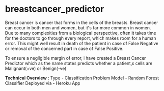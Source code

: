 # breastcancer_predictor

Breast cancer is cancer that forms in the cells of the breasts. Breast cancer can occur in both men and women, but it's far more common in women.
Due to many complexities from a biological perspective, often it takes time for the doctors to go through every report, which makes room for a human error. This might well result in death of the patient in case of False Negative or removal of the concerned part in case of False Positive.

To ensure a negligible margin of error, i have created a Breast Cancer Predictor which as the name states predicts whether a patient,s cells are Malignant(+ve) or Benign(-ve)

**Technical Overview** : Type - Classification Problem
                         Model - Random Forest Classifier
                         Deployed via - Heroku App
                         
